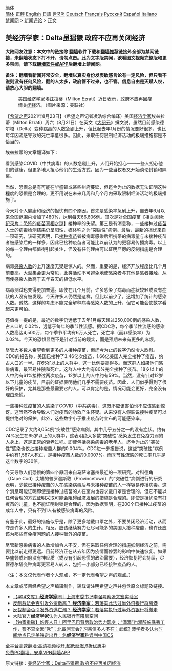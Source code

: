  <!-- 面包屑导航 --> <div class="breadcrumb"><!-- GTranslate: https://gtranslate.io/ -->  <div class="switcher notranslate">  <div class="selected">  <a href="#" onclick="return false;"> 简体</a>  </div>  <div class="option">  <a href="https://www.bannedbook.org" onclick="doGTranslate('zh-CN|zh-CN');jQuery('div.switcher div.selected a').html(jQuery(this).html());return false;" title="简体中文" class="nturl selected"> 简体</a>  <a href="https://www.bannedbook.org/zh-tw/" onclick="doGTranslate('zh-CN|zh-TW');jQuery('div.switcher div.selected a').html(jQuery(this).html());return false;" title="繁體中文" class="nturl"> 正體</a>  <a href="https://www.bannedbook.org/en/" onclick="doGTranslate('zh-CN|en');jQuery('div.switcher div.selected a').html(jQuery(this).html());return false;" title="English" class="nturl"> English</a>  <a href="https://www.bannedbook.org/ja/" onclick="doGTranslate('zh-CN|ja');jQuery('div.switcher div.selected a').html(jQuery(this).html());return false;" title="日本語" class="nturl"> 日語</a>  <a href="https://www.bannedbook.org/ko/" onclick="doGTranslate('zh-CN|ko');jQuery('div.switcher div.selected a').html(jQuery(this).html());return false;" title="한국어" class="nturl"> 한국어</a>  <a href="https://www.bannedbook.org/de/" onclick="doGTranslate('zh-CN|de');jQuery('div.switcher div.selected a').html(jQuery(this).html());return false;" title="Deutsch" class="nturl"> Deutsch</a>  <a href="https://www.bannedbook.org/fr/" onclick="doGTranslate('zh-CN|fr');jQuery('div.switcher div.selected a').html(jQuery(this).html());return false;" title="Français" class="nturl"> Français</a>  <a href="https://www.bannedbook.org/ru/" onclick="doGTranslate('zh-CN|ru');jQuery('div.switcher div.selected a').html(jQuery(this).html());return false;" title="Русский" class="nturl"> Русский</a>  <a href="https://www.bannedbook.org/es/" onclick="doGTranslate('zh-CN|es');jQuery('div.switcher div.selected a').html(jQuery(this).html());return false;" title="Español" class="nturl"> Español</a>  <a href="https://www.bannedbook.org/it/" onclick="doGTranslate('zh-CN|it');jQuery('div.switcher div.selected a').html(jQuery(this).html());return false;" title="Italiano" class="nturl"> Italiano</a>  </div>  </div>      <div class='breadcrumb-sub'><!-- Breadcrumb NavXT 6.3.0 --> <a href="https://www.bannedbook.org/" class="home">禁闻网</a> &gt; <a href="https://www.bannedbook.org/bnews/comments/" class="category">新闻评论</a> &gt; 正文</div></div><h2>美经济学家：Delta虽猖獗 政府不应再关闭经济</h2> <p class="notice"><b>大陆网友注意：本文中的链接除 <a href="https://github.com/bannedbook/fanqiang" >翻墙</a>软件下载和<a href="https://github.com/killgcd/justmysocks/blob/master/README.md">翻墙推荐</a>链接外全部为禁网链接，未翻墙状态下打不开，请勿点击。此为文字版禁闻，欲看图文视频完整版和更多禁闻，请下载<a href="https://github.com/bannedbook/fanqiang">翻墙软件或APP</a>后翻墙上禁闻网。</p><p>备注：翻墙看新闻非常安全，翻墙以真实身份发表敏感言论有一定风险，但只看不说则没有任何风险，翻的人太多，政府管不过来，也不管。信息自由是天赋人权，请放心大胆的翻墙。</b></p>  <div class="entry"> <figure> <p><figcaption>美国<a href="https://www.bannedbook.org/bnews/tag/%E7%BB%8F%E6%B5%8E%E5%AD%A6/" class="st_tag internal_tag" rel="tag" title="标签 经济学 下的日志">经济学</a>家埃兹拉蒂（Milton Ezrati）近日表示，<a href="https://www.bannedbook.org/bnews/tag/%e6%94%bf%e5%ba%9c/" class="st_tag internal_tag" rel="tag" title="标签 政府 下的日志">政府</a>不应再因疫情关<a href="https://www.bannedbook.org/bnews/tag/%e9%97%ad%e7%bb%8f/" class="st_tag internal_tag" rel="tag" title="标签 闭经 下的日志">闭经</a>济。（图片来源：美联社）</figcaption></figure> <p>【<span class='wp_keywordlink_affiliate'><a href="https://www.soundofhope.org" title="希望之声" target="_blank">希望之声</a></span>2021年8月23日】（希望之声记者凌浩综合编译）美国<a href="https://www.bannedbook.org/bnews/tag/%E7%BB%8F%E6%B5%8E%E5%AD%A6%E5%AE%B6/" class="st_tag internal_tag" rel="tag" title="标签 经济学家 下的日志">经济学家</a>埃兹拉蒂（Milton Ezrati）周六（8月21日）在英文《<span class='wp_keywordlink_affiliate'><a href="http://www.epochtimes.com/" title="大纪元" target="_blank">大纪元</a></span>》撰文说，虽然目前感染德尔塔（Delta）变种<a href="https://www.bannedbook.org/bnews/tag/%e7%97%85%e6%af%92/" class="st_tag internal_tag" rel="tag" title="标签 病毒 下的日志">病毒</a>的人数急剧上升，但比起去年1月份的情况要好很多，也比每年因流感导致的死亡率低很多。因此，采取任何限制经济活动的极端措施都是不恰当的。</p> <p>埃兹拉蒂的文章翻译如下：</p> <p>看到感染COVID（中共病毒）的人数急剧上升，人们开始担心——一些人担心他们的健康，但更多地人担心他们的生活方式，因为一些当权者又开始谈论封锁和隔离。</p> <p>当然，恐慌总是有可能在华盛顿或某些州府蔓延，但迄今为止的数据无法证明这种程度的恐惧是合理的，更不用说在未来几周和几个月内采取限制经济活动的极端措施了。</p>  <p>今天对个人健康和经济的担忧有四个原因。首先是感染率急剧上升，自去年6月以来全国范围内增加了480%，达到每天66,606例。其次是对全国<span class='wp_keywordlink'><a href="https://www.bannedbook.org/bnews/tculture/20160630/551027.html" title="疫苗" target="_blank">疫苗</a></span>【相关阅读:<a href='https://www.bannedbook.org/bnews/topimagenews/20180408/925060.html' target='_blank'>纪录片：恐怖的疫苗真相之谜</a>】接种率的失望。第三是有消息称，一些接种过<a href="https://www.bannedbook.org/bnews/tag/%e7%96%ab%e8%8b%97/" class="st_tag internal_tag" rel="tag" title="标签 疫苗 下的日志">疫苗</a>人士的病毒检测结果仍呈阳性，媒体称之为“突破性”病例。最后，最新的担忧来自一项研究，该研究表明，已<a href="https://www.bannedbook.org/bnews/tag/%E6%8E%A5%E7%A7%8D%E7%96%AB%E8%8B%97/" class="st_tag internal_tag" rel="tag" title="标签 接种疫苗 下的日志">接种疫苗</a>者被病毒感染后所携带的病毒量与未接种疫苗者被感染后的一样多，因此已接种疫苗者可能比以前认为的更容易传播病毒。以上的每一个理由都值得引起关注，但没有任何理由可以证明严厉的反制措施是合理的。</p> <p>病毒<a href="https://www.bannedbook.org/bnews/tag/%E6%84%9F%E6%9F%93%E4%BA%BA%E6%95%B0/" class="st_tag internal_tag" rel="tag" title="标签 感染人数 下的日志">感染人数</a>的上升速度无疑是惊人的。然而，重要的是，经济开放程度比几个月前要高。大型集会更为常见，此类活动不可避免地使感染者与其他易感者接触，从而使感染人数高于去年春天的极低水平。</p> <p>病毒测试也变得更加普遍。即使在几个月前，许多感染了病毒而症状较轻或没有症状的人没有被发现。今天许多人仍然是这样，但比以前少了，这增加了统计的感染人数。诚然，这样的考虑不能完全解释病毒感染人数的上升，但它可能会使数字看起来更可怕。</p> <p>还值得一提的是，最近的数字仍远低于去年1月每天超过250,000例的感染人数，占人口的 0.02%，远低于每年的季节性流感。据CDC称，每个季节性流感的感染人数高达4,500万，每个季节平均有6万人死亡，死亡率（而非感染率）为0.02%。今天的恐惧显然不是针对当前的现实，而是预期未来有更多的麻烦。</p>  <p>尽管大多数人希望看到更多的人接种疫苗，但迄今为止的数字仍然令人欣慰。CDC的报告称，美国已接种了3.46亿次疫苗，1.66亿美国人完全接种了疫苗，约占人口的一半。在65岁以上的人群中，这一比例要高得多。而这群人如果他们感染病毒，最容易住院和死亡。这群人中大约有80%完全接种了疫苗。18岁以上的人中约有61%接种过两次疫苗，12岁以上的人中约有59%。当然，没有针对12岁以下儿童的疫苗，目前的证据表明他们几乎不需要疫苗。因此，人们似乎得到了很好的保护，尤其是那些最需要它的人。可以肯定的是，情况可能会更好，完全没有理由恐慌。</p> <p>一些接种过疫苗的人感染了COVID（中共病毒），这既不应该害怕也不应该感到惊讶。这当然不会导致人们对疫苗的功效产生怀疑。从来没有人假装说接种疫苗可以提供绝对的保护。此外，这些数字小于推出疫苗时宣布的可能感染率。</p> <p>CDC记录了大约8,054例“突破性”感染病例。其中几乎五分之一的没有症状。约有74%发生在65岁以上的人群中，这表明绝大多数“突破性”感染发生在免疫力弱的人身上，这是正常的衰老过程。即使包括感染病毒的老年人，迄今为止的“突破性”感染也仅占接种疫苗人群的0.004%。CDC进一步报告说，这些“突破性”病例中约有1,587人死亡，是接种疫苗人数的0.0007%。而季节性流感的死亡率几乎是这个数字的30倍。</p> <p>今天导致人们恐惧的第四个原因来自马萨诸塞州最近的一项研究。对科德角（Cape Cod）尖端的普罗温斯敦（Provincetown）的“突破性”病例进行的研究表明，少数已接种疫苗的人在感染病毒后与未接种疫苗的人一样容易传播病毒。这个消息可能证明即使是接种过疫苗的人在室内也要求戴口罩是合理的，但它不能以任何合理的方式证明采取可能会阻碍<span class='wp_keywordlink'><a href="https://www.bannedbook.org/forum2/topic869.html" title="宪政、法治和经济发展——走向市场经济的制度保障" target="_blank">经济发展</a></span>的措施是合理的。即使是担忧没有打疫苗的儿童，也不能证明封锁是合理的，因为数据表明，在200个已接种过疫苗的成年人中，只有不到1人有被感染病毒的风险。</p>  <p>有鉴于此，最好的措施似乎是，除了更多地戴口罩之外，不要关闭经济活动，从而夺走许多人的生计。相反，应该继续努力让尽可能多的美国人接种疫苗，也许还应该为那些有免疫问题的人接种额外的疫苗。</p> <p>尽管新感染病毒的人数增加令人不安，但在采取任何合理的措施抑制经济之前，需要比以前走得更远。目前经济正在从去年因为疫情而停罢的影响中快速恢复。如果华盛顿或州府没有神经质（或没有引起恐慌的政治需要），经济恢复将会持续，尽管德尔塔变种病毒更容易人转人，包括一小部分已经接种疫苗的人。</p> <p>（注：本文仅代表作者个人观点，不一定代表希望之声的观点。）</p> <p>本文章或节目经希望之声编辑制作，转载请注明希望之声并包含原文标题及链接。 </p>  <ul class='op-related-articles' title='相关阅读'> <li><a href='https://www.bannedbook.org/bnews/baitai/20210818/1608586.html' target='_blank'>【404文库】<b>经济学家</b>圈｜上海市委书记李强考察张文宏实验室</a></li> <li><a href='https://www.bannedbook.org/bnews/headline/20210813/1605872.html' target='_blank'>反制裁法会否引发外资撤离？ <b>经济学家</b>：若落实此法过半外资银行将离港</a></li> <li><a href='https://www.bannedbook.org/bnews/headline/20210813/1605815.html' target='_blank'>反裁制会否引发外资逃亡潮？ <b>经济学家</b>：若落实执行过半外资银行将撤走</a></li> <li><a href='https://www.bannedbook.org/bnews/cnnews/20210813/1605325.html' target='_blank'>大陆官方<b>经济学家</b>认为人民银行有降息空间</a></li> <li><a href='https://www.bannedbook.org/bnews/bannedvideo/20210811/1604044.html' target='_blank'>【独家重磅】炮轰人日！阿里巴巴背后政治势力现身；“滴滴”也灌醉施暴丢工作，警不查全因“党”；北戴河无会? 习亲信多人不在；武统? 澳学者多认为时间地点已定美铁定出兵；名<b>经济学家</b>称误判中国CS</a></li> </ul> <p class="texttj"> <a href="https://github.com/bannedbook/fanqiang/wiki/V2ray%E6%9C%BA%E5%9C%BA" target="_blank">全平台高速翻墙:高清视频秒开,超低延迟,9折优惠中</a><br/> <a href="https://github.com/bannedbook/fanqiang/wiki/%E7%A6%81%E9%97%BB%E7%BD%91%E5%AE%89%E5%8D%93%E7%BF%BB%E5%A2%99%E6%96%B0%E9%97%BBAPP" target="_blank">免费PC翻墙、安卓VPN翻墙APP</a></p><p>原文链接：<a class="src_link"  href="https://www.soundofhope.org/post/538199" target="_blank">美经济学家：Delta虽猖獗 政府不应再关闭经济</a></p><a name='sharetosocial'></a>  <div style="margin-bottom:5px;padding-bottom:5px;clear:both"> <div id="archive-pix-1" class="banner-ads"> <!-- AuctionX Display platform tag START --> <div id="26318x728x90x621x_ADSLOT2" clicktrack="%%CLICK_URL_ESC%%"></div> <!-- AuctionX Display platform tag END --> </div> <div id="archive-pix-2" class="banner-ads"> <!-- AuctionX Display platform tag START --> <div id="26315x300x250x621x_ADSLOT2" clicktrack="%%CLICK_URL_ESC%%"></div> <!-- AuctionX Display platform tag END --> </div> </div>  <div id="archive-pix-1" class="banner-ads"> <!-- AuctionX Display platform tag START --> <div id="26318x728x90x621x_ADSLOT3" clicktrack="%%CLICK_URL_ESC%%"></div> <!-- AuctionX Display platform tag END --> </div> </div><!--END ENTRY--> 